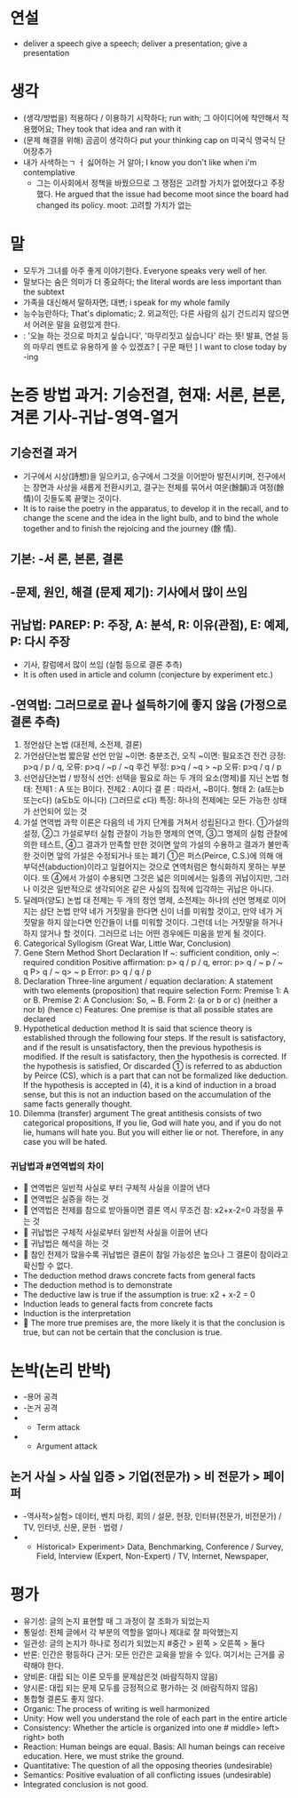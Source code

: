 # 연설
* deliver a speech give a speech; deliver a presentation; give a presentation

# 생각
* (생각/방법을) 적용하다 / 이용하기 시작하다; run with; 그 아이디어에 착안해서 적용했어요; They took that idea and ran with it
* (문제 해결을 위해) 곰곰이 생각하다 put your thinking cap on 미국식  영국식   단어장추가
* 내가 사색하는ㄱ ㅓ 싫어하는 거 알아; I know you don't like when i'm contemplative
	* 그는 이사회에서 정책을 바꿨으므로 그 쟁점은 고려할 가치가 없어졌다고 주장했다. He argued that the issue had become moot since the board had changed its policy.  moot: 고려할 가치가 없는

# 말
* 모두가 그녀를 아주 좋게 이야기한다. Everyone speaks very well of her. 
* 말보다는 숨은 의미가 더 중요하다; the literal words are less important than the subtext
* 가족을 대신해서 말하자면; 대변; i speak for my whole family
* 능수능란하다; That's diplomatic; 2. 외교적인; 다른 사람의 심기 건드리지 않으면서 어려운 말을 요령있게 한다.
* : '오늘 하는 것으로 마치고 싶습니다', '마무리짓고 싶습니다' 라는 뜻! 발표, 연설 등의 마무리 멘트로 유용하게 쓸 수 있겠죠? [ 구문 패턴 ] I want to close today by -ing

# 논증 방법 과거: 기승전결, 현재: 서론, 본론, 겨론 기사-귀납-영역-열거

## 기승전결 과거
* 기구에서 시상(詩想)을 일으키고, 승구에서 그것을 이어받아 발전시키며, 전구에서는 장면과 사상을 새롭게 전환시키고, 결구는 전체를 묶어서 여운(餘韻)과 여정(餘情)이 깃들도록 끝맺는 것이다.
* It is to raise the poetry in the apparatus, to develop it in the recall, and to change the scene and the idea in the light bulb, and to bind the whole together and to finish the rejoicing and the journey (餘 情).

## 기본: -서 론, 본론, 결론

## -문제, 원인, 해결 (문제 제기): 기사에서 많이 쓰임

## 귀납법: PAREP: P: 주장, A: 분석, R: 이유(관점), E: 예제, P: 다시 주장
* 기사, 칼럼에서 많이 쓰임 (실험 등으로 결론 추측)
* It is often used in article and column (conjecture by experiment etc.)


## -연역법: 그러므로로 끝나 설득하기에 좋지 않음 (가정으로 결론 추측)
1. 정언삼단 논법 (대전제, 소전제, 결론)
2. 가언삼단논법 짧은말 선언 만일 ~이면: 충분조건, 오직 ~이면: 필요조건
전건 긍정: p>q / p / q, 오류: p>q / ~p / ~q
후건 부정: p>q / ~q > ~p 오류: p>q / q / p
3. 선언삼단논법 / 방정식 선언: 선택을 필요로 하는 두 개의 요소(명제)를 지닌 논법
형태: 전제1 : A 또는 B이다. 전제2 : A이다 결 론 : 따라서, ~B이다.
형태 2: (a또는b또는c다) (a도b도 아니다) (그러므로 c다)
특징: 하나의 전제에는 모든 가능한 상태가 선언되어 있는 것
4. 가설 연역법
과학 이론은 다음의 네 가지 단계를 거쳐서 성립된다고 한다. ①가설의 설정, ②그 가설로부터 실험 관찰이 가능한 명제의 연역, ③그 명제의 실험 관찰에 의한 테스트, ④그 결과가 만족할 만한 것이면 앞의 가설의 수용하고 결과가 불만족한 것이면 앞의 가설은 수정되거나 또는 폐기 ①은 퍼스(Peirce, C.S.)에 의해 애부덕션(abduction)이라고 일컬어지는 것으로 연역처럼은 형식화하지 못하는 부분이다. 또 ④에서 가설이 수용되면 그것은 넓은 의미에서는 일종의 귀납이지만, 그러나 이것은 일반적으로 생각되어온 같은 사실의 집적에 입각하는 귀납은 아니다.
5. 딜레마(양도) 논법
대 전제는 두 개의 정언 명제, 소전제는 하나의 선언 명제로 이어지는 삼단 논법
만약 네가 거짓말을 한다면 신이 너를 미워할 것이고, 만약 네가 거짓말을 하지 않는다면 인간들이 너를 미워할 것이다. 그런데 너는 거짓말을 하거나 하지 않거나 할 것이다. 그러므로 너는 어떤 경우에든 미움을 받게 될 것이다.
1. Categorical Syllogism (Great War, Little War, Conclusion)
2. Gene Stern Method Short Declaration If ~: sufficient condition, only ~: required condition
Positive affirmation: p> q / p / q, error: p> q / ~ p / ~ q
P> q / ~ q> ~ p Error: p> q / q / p
3. Declaration Three-line argument / equation declaration: A statement with two elements (proposition) that require selection
Form: Premise 1: A or B. Premise 2: A Conclusion: So, ~ B.
Form 2: (a or b or c) (neither a nor b) (hence c)
Features: One premise is that all possible states are declared
4. Hypothetical deduction method
It is said that science theory is established through the following four steps. If the result is satisfactory, and if the result is unsatisfactory, then the previous hypothesis is modified. If the result is satisfactory, then the hypothesis is corrected. If the hypothesis is satisfied, Or discarded ① is referred to as abduction by Peirce (CS), which is a part that can not be formalized like deduction. If the hypothesis is accepted in (4), it is a kind of induction in a broad sense, but this is not an induction based on the accumulation of the same facts generally thought.
5. Dilemma (transfer) argument
The great antithesis consists of two categorical propositions,
If you lie, God will hate you, and if you do not lie, humans will hate you. But you will either lie or not. Therefore, in any case you will be hated.


### 귀납법과 #연역법의 차이
*  연역법은 일반적 사실로 부터 구체적 사실을 이끌어 낸다
*  연역법은 실증을 하는 것 
*  연역법은 전제를 참으로 받아들이면 결론 역시 무조건 참: x2+x-2=0 과정을 푸는 것
*  귀납법은 구체적 사실로부터 일반적 사실을 이끌어 낸다
*  귀납법은 해석을 하는 것 
*  참인 전제가 많을수록 귀납법은 결론이 참일 가능성은 높으나 그 결론이 참이라고 확신할 수 없다.
* The deduction method draws concrete facts from general facts
* The deduction method is to demonstrate
* The deductive law is true if the assumption is true: x2 + x-2 = 0
* Induction leads to general facts from concrete facts
* Induction is the interpretation
*  The more true premises are, the more likely it is that the conclusion is true, but can not be certain that the conclusion is true.


# 논박(논리 반박)
* -용어 공격
* -논거 공격
* - Term attack
* - Argument attack

## 논거 사실 > 사실 입증 > 기업(전문가) > 비 전문가 > 페이퍼
* -역사적>실험> 데이터, 벤치 마킹, 회의 / 설문, 현장, 인터뷰(전문가, 비전문가) / TV, 인터넷, 신문, 문헌ㆍ법령 / 
* - Historical> Experiment> Data, Benchmarking, Conference / Survey, Field, Interview (Expert, Non-Expert) / TV, Internet, Newspaper,

# 평가
* 유기성: 글의 논지 표현할 때 그 과정이 잘 조화가 되었는지
* 통일성: 전체 글에서 각 부분의 역할을 얼마나 제대로 잘 파악했는지
* 일관성: 글의 논지가 하나로 정리가 되었는지 #중간 > 왼쪽 > 오른쪽 > 둘다
* 반론: 인간은 평등하다 근거: 모든 인간은 교육을 받을 수 있다. 여기서는 근거를 공략해야 한다.
* 양비론: 대립 되는 이론 모두를 문제삼은것 (바람직하지 않음)
* 양시론: 대립 되는 문제 모두를 긍정적으로 평가하는 것 (바람직하지 않음)
* 통합형 결론도 좋지 않다.
*  Organic: The process of writing is well harmonized
* Unity: How well you understand the role of each part in the entire article
* Consistency: Whether the article is organized into one # middle> left> right> both
* Reaction: Human beings are equal. Basis: All human beings can receive education. Here, we must strike the ground.
* Quantitative: The question of all the opposing theories (undesirable)
* Semantics: Positive evaluation of all conflicting issues (undesirable)
* Integrated conclusion is not good.

